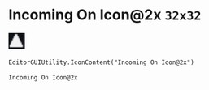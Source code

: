 # Incoming On Icon@2x `32x32`
<img src="/img/Incoming%20On%20Icon.png" width=32 height=32>

``` CSharp
EditorGUIUtility.IconContent("Incoming On Icon@2x")
```
```
Incoming On Icon@2x
```
